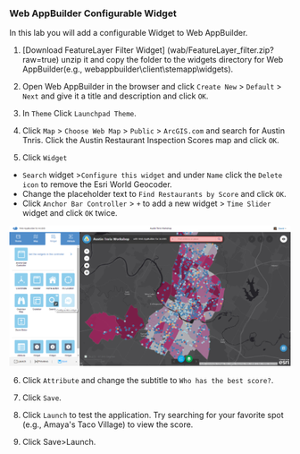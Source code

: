 ### Web AppBuilder Configurable Widget

In this lab you will add a configurable Widget to Web AppBuilder.

1. [Download FeatureLayer Filter Widget] (wab/FeatureLayer_filter.zip?raw=true) unzip it and copy the folder to the widgets directory for Web AppBuilder(e.g., webappbuilder\client\stemapp\widgets).

2. Open Web AppBuilder in the browser and click `Create New` > `Default` > `Next` and give it a title and description and click `OK`.

2. In `Theme` Click `Launchpad Theme`.

3. Click `Map` > `Choose Web Map` > `Public` > `ArcGIS.com` and search for Austin Tnris. Click the Austin Restaurant Inspection    Scores map and click `OK`.

4. Click `Widget`
  * `Search` widget >`Configure this widget` and under `Name` click the `Delete icon` to remove the Esri World Geocoder.
  * Change the placeholder text to `Find Restaurants by Score` and click `OK`.
  * Click `Anchor Bar Controller` > `+` to add a new widget > `Time Slider` widget and click `OK` twice.

![wab_searchwidget](./wab_searchwidget.png)

6. Click `Attribute` and change the subtitle to `Who has the best score?`.

7. Click `Save`.

8. Click `Launch` to test the application. Try searching for your favorite spot (e.g., Amaya's Taco Village) to view the score.

4. Click Save>Launch.


